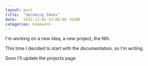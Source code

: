 ```yaml
---
layout: post
title:  "Upcoming Ideas"
date:   2015-11-01 23:00:00 +0100
categories: homework
---
```


I'm working on a new Idea, a new project, the Nth.

This time I decided to start with the documentation, so I'm writing.

Soon I'll update the projects page
